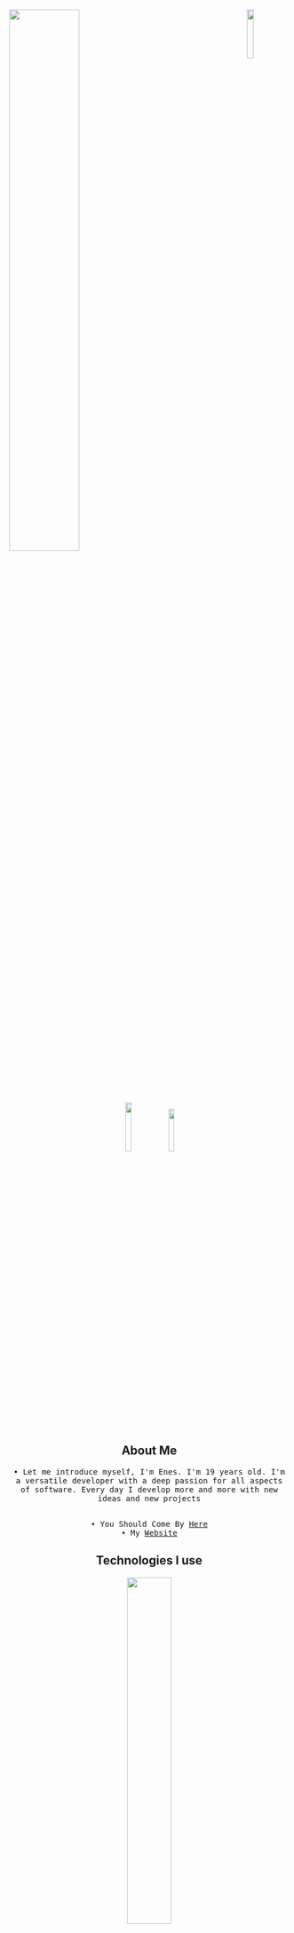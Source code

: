 
# <img width="50%" src= "https://readme-typing-svg.demolab.com?font=Fira+Code&pause=1000&color=FFFFFF&background=FF6AAA00&vCenter=false&multiline=true&width=435&height=30&lines=Hi+there%2C+I'am+WraithsDev"><img align="right" width="15%" src="https://komarev.com/ghpvc/?username=WraithsDev&color=191717">

<div align="center">

<p align="center">
 <a href="https://discord.com/users/843136836947410945" target"blank_"><img width="15%" src="https://img.shields.io/badge/Discord%20-000000.svg?&style=for-the-badge&logo=discord&logoColor=white"></a>
  <a href="https://github.com/WraithsDev" target"blank_"><img width="14%" src="https://img.shields.io/badge/GitHub%20-000000.svg?&style=for-the-badge&logo=github&logoColor=white"></a>
 
## About Me

<samp>
• Let me introduce myself, I'm Enes. I'm 19 years old. I'm a versatile developer with a deep passion for all aspects of software. Every day I develop more and more with new ideas and new projects<br /><br />

• You Should Come By [Here](https://discord.gg/vsc) <br />
• My [Website](https://www.wraiths.dev)

</samp>

## Technologies I use

<img width="40%" align="center" src="https://skillicons.dev/icons?i=js,html,css,react,nodejs,express,mysql,mongodb&perline=7">

## My Stats
<div align="center" width="100%">
<img width="50%" src="https://github-readme-stats.vercel.app/api?username=WraithsDev&show_icons=false&theme=midnight-purple&hide_border=true&bg_color=0D1117">
<img width="50%" src="https://github-readme-stats.vercel.app/api/top-langs/?username=WraithsDev&theme=midnight-purple&hide_border=true&include_all_commits=false&count_private=true&layout=donut&bg_color=0D1117">
